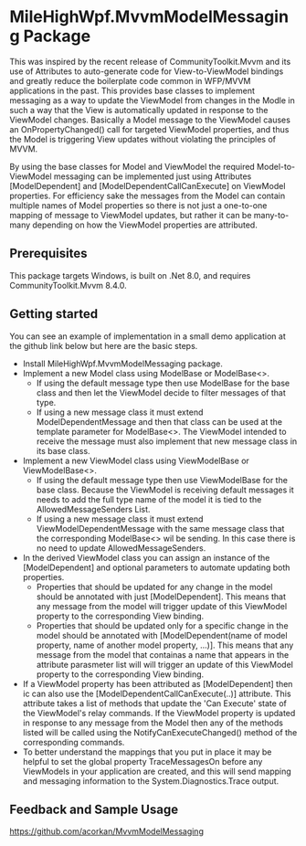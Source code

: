 ﻿# MileHighWpf.MvvmModelMessaging Package

This was inspired by the recent release of CommunityToolkit.Mvvm and its use of Attributes to auto-generate code for View-to-ViewModel bindings and greatly reduce the boilerplate code common in WFP/MVVM applications in the past. This provides base classes to implement messaging as a way to update the ViewModel from changes in the Modle in such a way that the View is automatically updated in response to the ViewModel changes. Basically a Model message to the ViewModel causes an OnPropertyChanged() call for targeted ViewModel properties, and thus the Model is triggering View updates without violating the principles of MVVM.

By using the base classes for Model and ViewModel the required Model-to-ViewModel messaging can be implemented just using Attributes [ModelDependent] and [ModelDependentCallCanExecute] on ViewModel properties. 
For efficiency sake the messages from the Model can contain multiple names of Model properties so there is not just a one-to-one mapping of message to ViewModel updates, but rather it can be many-to-many depending on how the ViewModel properties are attributed.

## Prerequisites

This package targets Windows, is built on .Net 8.0, and requires CommunityToolkit.Mvvm 8.4.0.

## Getting started

You can see an example of implementation in a small demo application at the github link below but here are the basic steps.

* Install MileHighWpf.MvvmModelMessaging package.
* Implement a new Model class using ModelBase or ModelBase<>.
    * If using the default message type then use ModelBase for the base class and then let the ViewModel decide to filter messages of that type.
    * If using a new message class it must extend ModelDependentMessage and then that class can be used at the template parameter for ModelBase<>. The ViewModel intended to receive the message must also implement that new message class in its base class.
* Implement a new ViewModel class using ViewModelBase or ViewModelBase<>.
    * If using the default message type then use ViewModelBase for the base class. Because the ViewModel is receiving default messages it needs to add the full type name of the model it is tied to the AllowedMessageSenders List.
    * If using a new message class it must extend ViewModelDependentMessage with the same message class that the corresponding ModelBase<> wil be sending. In this case there is no need to update AllowedMessageSenders.
* In the derived ViewModel class you can assign an instance of the [ModelDependent] and optional parameters to automate updating both properties.
    * Properties that should be updated for any change in the model should be annotated with just [ModelDependent]. This means that any message from the model will trigger update of this ViewModel property to the corresponding View binding.
    * Properties that should be updated only for a specific change in the model should be annotated with [ModelDependent(name of model property, name of another model property, ...)]. This means that any message from the model that containas a name that appears in the attribute parasmeter list will will trigger an update of this ViewModel property to the corresponding View binding.
* If a ViewModel property has been attributed as [ModelDependent] then ic can also use the [ModelDependentCallCanExecute(..)] attribute. This attribute takes a list of methods that update the 'Can Execute' state of the ViewModel's relay commands. If the ViewModel property is updated in response to any message from the Model then any of the methods listed will be called using the NotifyCanExecuteChanged() method of the corresponding commands.
* To better understand the mappings that you put in place it may be helpful to set the global property TraceMessagesOn before any ViewModels in your application are created, and this will send mapping and messaging information to the System.Diagnostics.Trace output.

## Feedback and Sample Usage

https://github.com/acorkan/MvvmModelMessaging
